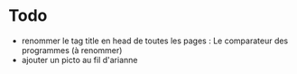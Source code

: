 # Todo

- renommer le tag title en head de toutes les pages : Le comparateur des programmes (à renommer)
- ajouter un picto au fil d'arianne